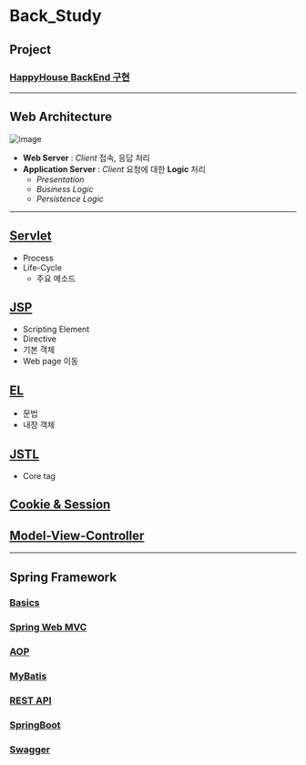 # Back_Study
## Project
### [HappyHouse BackEnd 구현](https://github.com/ljiwoo59/HappyHouse_MVC/tree/master)

---

## Web Architecture
![image](https://user-images.githubusercontent.com/54715744/136359182-e991b350-ddcb-4fa2-b991-e51aaa36720f.png)
* **Web Server** : *Client* 접속, 응답 처리
* **Application Server** : *Client* 요청에 대한 **Logic** 처리
  * *Presentation*
  * *Business Logic*
  * *Persistence Logic*

---

## [Servlet](https://github.com/ljiwoo59/Back_Study/tree/main/Servlet)
* Process
* Life-Cycle
  * 주요 메소드

## [JSP](https://github.com/ljiwoo59/Back_Study/tree/main/JSP)
* Scripting Element
* Directive
* 기본 객체
* Web page 이동

## [EL](https://github.com/ljiwoo59/Back_Study/tree/main/EL)
* 문법
* 내장 객체

## [JSTL](https://github.com/ljiwoo59/Back_Study/tree/main/JSTL)
* Core tag

## [Cookie & Session](https://github.com/ljiwoo59/Back_Study/tree/main/Session_Cookie)

## [Model-View-Controller](https://github.com/ljiwoo59/Back_Study/tree/main/MVC)

---

## Spring Framework
### [Basics](https://github.com/ljiwoo59/Back_Study/tree/main/Spring/Basics)
### [Spring Web MVC](https://github.com/ljiwoo59/Back_Study/tree/main/Spring/MVC)
### [AOP](https://github.com/ljiwoo59/Back_Study/tree/main/Spring/AOP)
### [MyBatis](https://github.com/ljiwoo59/Back_Study/tree/main/Spring/MyBatis)
### [REST API](https://github.com/ljiwoo59/Back_Study/tree/main/Spring/REST)
### [SpringBoot](https://github.com/ljiwoo59/Back_Study/tree/main/Spring/SpringBoot)
### [Swagger](https://github.com/ljiwoo59/Back_Study/tree/main/Spring/SpringBoot)
